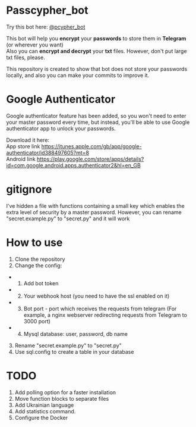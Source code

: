 # Passcypher_bot


Try this bot here: <a href="https://t.me/pcypher_bot"> @pcypher_bot</a>


This bot will help you <b>encrypt</b> your <b>passwords</b> to store them in <b>Telegram</b> (or wherever you want)<br>
Also you can <b>encrypt and decrypt</b> your <b>txt</b> files. 
However, don't put large txt files, please. 

This repository is created to show that bot does not store your passwords locally, and also you can make your commits to improve it.

# Google Authenticator

Google authenticator feature has been added, so you won't need to enter your master password every time,
but instead, you'll be able to use Google authenticator app to unlock your passwords.


Download it here:<br>
App store link https://itunes.apple.com/gb/app/google-authenticator/id388497605?mt=8
<br>
Android link https://play.google.com/store/apps/details?id=com.google.android.apps.authenticator2&hl=en_GB

# gitignore

I've hidden a file with functions containing a small key which enables the extra level of security by a master password.
However, you can rename "secret.example.py" to "secret.py" and it will work


# How to use

1. Clone the repository
2. Change the config:
-  1. Add bot token
-  2. Your webhook host (you need to have the ssl enabled on it) 
-  3. Bot port - port which receives the requests from telegram (For example, a nginx webserver redirecting requests from Telegram to 3000 port)
-  4. Mysql database: user, password, db name
 3. Rename "secret.example.py" to "secret.py"
 4. Use sql.config to create a table in your database
 
 
# TODO
1. Add polling option for a faster installation
2. Move function blocks to separate files
3. Add Ukrainian language
4. Add statistics command.
5. Configure the Docker 
